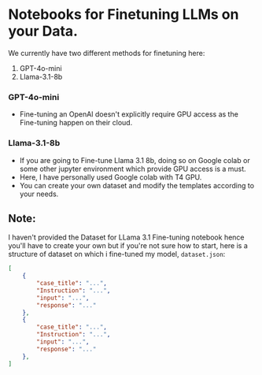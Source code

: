 # Notebooks for Finetuning LLMs on your Data.

We currently have two different methods for finetuning here:
1. GPT-4o-mini
2. Llama-3.1-8b

### GPT-4o-mini

- Fine-tuning an OpenAI doesn't explicitly require GPU access as the Fine-tuning happen on their cloud.

### Llama-3.1-8b

- If you are going to Fine-tune Llama 3.1 8b, doing so on Google colab or some other jupyter environment which provide GPU access is a must. 
- Here, I have personally used Google colab with T4 GPU.
- You can create your own dataset and modify the templates according to your needs.

## Note:

I haven't provided the Dataset for LLama 3.1 Fine-tuning notebook hence you'll have to create your own but if you're not sure how to start, here is a structure of dataset on which i fine-tuned my model, `dataset.json`:

```json
[
    {
        "case_title": "...",
        "Instruction": "...",
        "input": "...",
        "response": "..."
    },
    {
        "case_title": "...",
        "Instruction": "...",
        "input": "...",
        "response": "..."
    },
]
```
